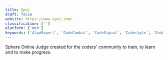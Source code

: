 ```yaml
---
title: Spoj
draft: false 
website: https://www.spoj.com/
classification: ['']
platform: ['Web']
keywords: ['AlgoExpert', 'CodeCombat', 'CodeSignal', 'Coderbyte', 'Codewars', 'DuoCoder', 'Halite Programming Challenge', 'InterviewBit', 'LeetCode', 'MockRabbit', 'Project Euler', 'Robocode', 'Screeps', 'The AI Games', 'Topcoder', 'exercism', 'hackattic']
---
```

Sphere Online Judge created for the coders' community to train, to learn and to make progress.